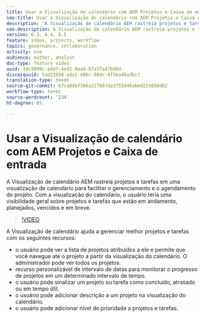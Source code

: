 ```yaml
---
title: Usar a Visualização de calendário com AEM Projetos e Caixa de entrada
seo-title: Usar a Visualização do calendário com AEM Projetos e Caixa de entrada
description: 'A Visualização de calendário AEM rastreia projetos e tarefas em uma visualização de calendário para facilitar o gerenciamento e o agendamento do projeto. Com a visualização do calendário, o usuário teria uma visibilidade geral sobre projetos e tarefas que estão em andamento, planejados, vencidos e em breve. '
seo-description: A Visualização de calendário AEM rastreia projetos e tarefas em uma visualização de calendário para facilitar o gerenciamento e o agendamento do projeto. Com a visualização do calendário, o usuário teria uma visibilidade geral sobre projetos e tarefas que estão em andamento, planejados, vencidos e em breve.
version: 6.3, 6.4, 6.5
feature: inbox, projects, workflow
topics: governance, collaboration
activity: use
audience: author, analyst
doc-type: feature video
uuid: 3dc9999c-eddf-4e42-9aa9-87a37a47699d
discoiquuid: 5ad21858-a4a2-486c-98dc-4f5ba46a3bc1
translation-type: tm+mt
source-git-commit: 67ca08bf386a217807da3755d46abed225050d02
workflow-type: tm+mt
source-wordcount: '234'
ht-degree: 0%

---
```



# Usar a Visualização de calendário com AEM Projetos e Caixa de entrada

A Visualização de calendário AEM rastreia projetos e tarefas em uma visualização de calendário para facilitar o gerenciamento e o agendamento do projeto. Com a visualização do calendário, o usuário teria uma visibilidade geral sobre projetos e tarefas que estão em andamento, planejados, vencidos e em breve.

>[!VIDEO](https://video.tv.adobe.com/v/16804/?quality=12&learn=on)

A Visualização de calendário ajuda a gerenciar melhor projetos e tarefas com os seguintes recursos:

* o usuário pode ver a lista de projetos atribuídos a ele e permite que você navegue até o projeto a partir da visualização do calendário. O administrador pode ver todos os projetos.
* recurso personalizável de intervalo de datas para monitorar o progresso de projetos em um determinado intervalo de tempo.
* o usuário pode sinalizar um projeto ou tarefa como concluído, atrasado ou em tempo útil.
* o usuário pode adicionar descrição a um projeto na visualização do calendário.
* o usuário pode adicionar nível de prioridade a projetos e tarefas.
